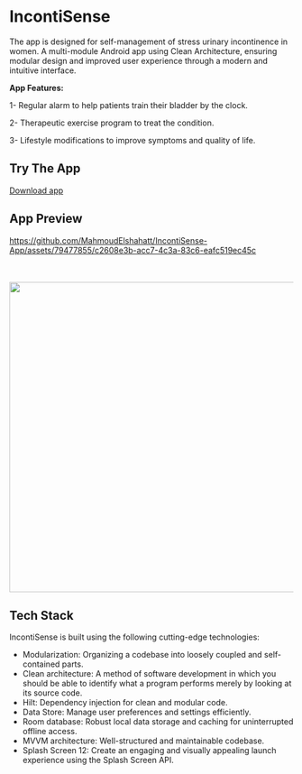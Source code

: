 # IncontiSense

The app is designed for self-management of stress urinary incontinence in women. A multi-module Android app using Clean Architecture, ensuring modular design and improved user experience through a modern and intuitive interface.

**App Features:**

1- Regular alarm to help patients train their bladder by the clock.

2- Therapeutic exercise program to treat the condition.

3- Lifestyle modifications to improve symptoms and  quality of life.


## Try The App

[Download app](https://files.fm/u/zngm2emeeq)

## App Preview


https://github.com/MahmoudElshahatt/IncontiSense-App/assets/79477855/c2608e3b-acc7-4c3a-83c6-eafc519ec45c

<br>

</br>

<img src="https://github.com/MahmoudElshahatt/IncontiSense/assets/79477855/87a63866-a325-4b4c-93bd-aa32aa0857bf" width="750" height="550">



## Tech Stack

IncontiSense is built using the following cutting-edge technologies:

* Modularization: Organizing a codebase into loosely coupled and self-contained parts.
* Clean architecture: A method of software development in which you should be able to identify what a program performs merely by looking at its source code.
* Hilt: Dependency injection for clean and modular code.
* Data Store: Manage user preferences and settings efficiently.
* Room database: Robust local data storage and caching for uninterrupted offline access.
* MVVM architecture: Well-structured and maintainable codebase.
* Splash Screen 12: Create an engaging and visually appealing launch experience using the Splash Screen API.




